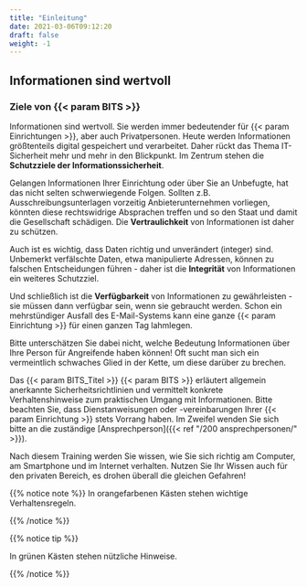 ```yaml
---
title: "Einleitung"
date: 2021-03-06T09:12:20
draft: false
weight: -1
---
```


## Informationen sind wertvoll

### Ziele von {{< param BITS >}}

Informationen sind wertvoll. Sie werden immer bedeutender für {{< param Einrichtungen >}}, aber auch Privatpersonen. Heute werden Informationen größtenteils digital gespeichert und verarbeitet. Daher rückt das Thema IT-Sicherheit mehr und mehr in den Blickpunkt. Im Zentrum stehen die **Schutzziele der Informationssicherheit**.

Gelangen Informationen Ihrer Einrichtung oder über Sie an Unbefugte, hat das nicht selten schwerwiegende Folgen. Sollten z.B. Ausschreibungsunterlagen vorzeitig Anbieterunternehmen vorliegen, könnten diese rechtswidrige Absprachen treffen und so den Staat und damit die Gesellschaft schädigen. Die **Vertraulichkeit** von Informationen ist daher zu schützen.

Auch ist es wichtig, dass Daten richtig und unverändert (integer) sind. Unbemerkt verfälschte Daten, etwa manipulierte Adressen, können zu falschen Entscheidungen führen - daher ist die **Integrität** von Informationen ein weiteres Schutzziel.

Und schließlich ist die **Verfügbarkeit** von Informationen zu gewährleisten - sie müssen dann verfügbar sein, wenn sie gebraucht werden. Schon ein mehrstündiger Ausfall des E-Mail-Systems kann eine ganze {{< param Einrichtung >}} für einen ganzen Tag lahmlegen.

Bitte unterschätzen Sie dabei nicht, welche Bedeutung Informationen über Ihre Person für Angreifende haben können! Oft sucht man sich ein vermeintlich schwaches Glied in der Kette, um diese darüber zu brechen.

Das {{< param BITS_Titel >}} {{< param BITS >}} erläutert allgemein anerkannte Sicherheitsrichtlinien und vermittelt konkrete Verhaltenshinweise zum praktischen Umgang mit Informationen. Bitte beachten Sie, dass Dienstanweisungen oder -vereinbarungen Ihrer {{< param Einrichtung >}} stets Vorrang haben. Im Zweifel wenden Sie sich bitte an die zuständige [Ansprechperson]({{< ref "/200 ansprechpersonen/" >}}).

Nach diesem Training werden Sie wissen, wie Sie sich richtig am Computer, am Smartphone und im Internet verhalten. Nutzen Sie Ihr Wissen auch für den privaten Bereich, es drohen überall die gleichen Gefahren!

{{% notice note %}}
In orangefarbenen Kästen stehen wichtige Verhaltensregeln.

{{% /notice %}}

{{% notice tip %}}

In grünen Kästen stehen nützliche Hinweise.

{{% /notice %}}
